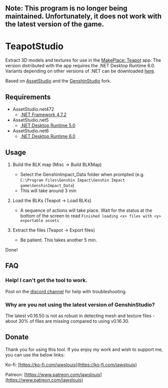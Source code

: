 ## Note: This program is no longer being maintained. Unfortunately, it does not work with the latest version of the game.

# TeapotStudio
Extract 3D models and textures for use in the [MakePlace: Teapot](https://jawslouis.itch.io/teapot) app. The version distributed with the app requires the .NET Desktop Runtime 6.0. Variants depending on other versions of .NET can be downloaded [here](https://github.com/jawslouis/TeapotStudio/releases).

Based on [AssetStudio](https://github.com/Perfare/AssetStudio) and the [GenshinStudio](https://github.com/Razmoth/GenshinStudio) fork.

## Requirements

- AssetStudio.net472
   - [.NET Framework 4.7.2](https://dotnet.microsoft.com/download/dotnet-framework/net472)
- AssetStudio.net5
   - [.NET Desktop Runtime 5.0](https://dotnet.microsoft.com/download/dotnet/5.0)
- AssetStudio.net6
   - [.NET Desktop Runtime 6.0](https://dotnet.microsoft.com/download/dotnet/6.0)

## Usage

1. Build the BLK map (Misc -> Build BLKMap)
   - Select the GenshinImpact_Data folder when prompted (e.g. `C:\Program Files\Genshin Impact\Genshin Impact game\GenshinImpact_Data`)
   - This will take around 3 min

2. Load the BLKs (Teapot -> Load BLKs)
   - A sequence of actions will take place. Wait for the status at the bottom of the screen to read `Finished loading <x> files with <y> exportable assets`

3. Extract the files (Teapot -> Export files)
   - Be patient. This takes another 5 min.

Done!

## FAQ

### Help! I can't get the tool to work.
Post on the [discord channel](https://discord.gg/YuvcPzCuhq) for help with troubleshooting.

### Why are you not using the latest version of GenshinStudio?
The latest v0.16.50 is not as robust in detecting mesh and texture files - about 30% of files are missing compared to using v0.16.30.

## Donate
Thank you for using this tool. If you enjoy my work and wish to support me, you can use the below links:

Ko-fi: [https://ko-fi.com/jawslouis](https://ko-fi.com/jawslouis)

Patreon: [https://www.patreon.com/jawslouis](https://www.patreon.com/jawslouis)

